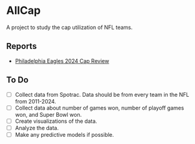 # AllCap

A project to study the cap utilization of NFL teams.

## Reports
- [Philadelphia Eagles 2024 Cap Review](https://public.tableau.com/app/profile/arnav.kanekar/viz/PhiladelphiaEagles2024CapAnalysis/PhiladelphiaEagles2024Cap)

## To Do
- [ ] Collect data from Spotrac. Data should be from every team in the NFL from 2011-2024.
- [ ] Collect data about number of games won, number of playoff games won, and Super Bowl won.
- [ ] Create visualizations of the data.
- [ ] Analyze the data.
- [ ] Make any predictive models if possible.
